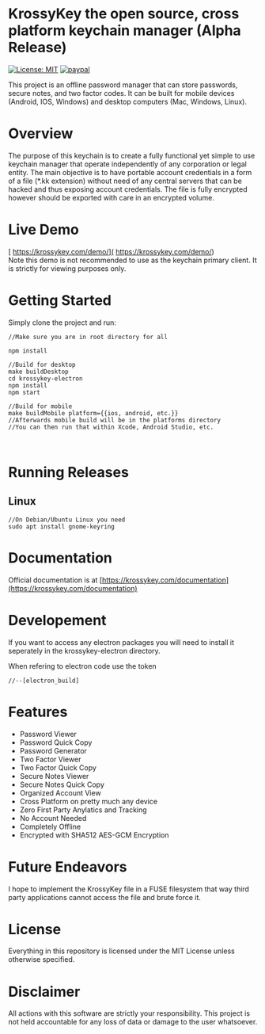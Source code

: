 # KrossyKey the open source, cross platform keychain manager (Alpha Release)



[![License: MIT](https://img.shields.io/badge/License-MIT-green.svg)](https://opensource.org/licenses/MIT)
[![paypal](https://www.paypalobjects.com/en_US/i/btn/btn_donateCC_LG.gif)](https://www.paypal.com/cgi-bin/webscr?cmd=_s-xclick&hosted_button_id=TRET57ZQWBLEC)











This project is an offline password manager that can store passwords, secure notes, and two factor codes.
It can be built for mobile devices (Android, IOS, Windows) and desktop computers (Mac, Windows, Linux).


# Overview

The purpose of this keychain is to create a fully functional yet simple to use keychain manager that operate independently of any corporation or legal entity. The main objective is to have portable account credentials in a form of a file (*.kk extension) without need of any central servers that can be hacked and thus exposing account credentials. The file is fully encrypted however should be exported with care in an encrypted volume.


# Live Demo

[ https://krossykey.com/demo/]( https://krossykey.com/demo/)
<br>
Note this demo is not recommended to use as the keychain primary client. It is strictly for viewing purposes only.



# Getting Started

Simply clone the project and run:

```
//Make sure you are in root directory for all

npm install

//Build for desktop
make buildDesktop
cd krossykey-electron
npm install
npm start

//Build for mobile
make buildMobile platform={{ios, android, etc.}}
//Afterwards mobile build will be in the platforms directory
//You can then run that within Xcode, Android Studio, etc.



```


# Running Releases

## Linux

```
//On Debian/Ubuntu Linux you need
sudo apt install gnome-keyring
```


# Documentation

Official documentation is at [https://krossykey.com/documentation](https://krossykey.com/documentation)


# Developement

If you want to access any electron packages you will need to install it seperately in the krossykey-electron directory.

When refering to electron code use the token 

```
//--[electron_build]
```

# Features

- Password Viewer
- Password Quick Copy
- Password Generator
- Two Factor Viewer
- Two Factor Quick Copy
- Secure Notes Viewer
- Secure Notes Quick Copy
- Organized Account View
- Cross Platform on pretty much any device
- Zero First Party Anylatics and Tracking
- No Account Needed
- Completely Offline
- Encrypted with SHA512 AES-GCM Encryption



# Future Endeavors

I hope to implement the KrossyKey file in a FUSE filesystem that way third party applications cannot access the file and brute force it.




# License

Everything in this repository is licensed under the MIT License unless otherwise specified.


# Disclaimer

All actions with this software are strictly your responsibility. This project is not held accountable for any loss of data or damage to the user whatsoever.

